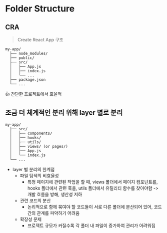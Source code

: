 # Folder Structure

## CRA
> Create React App 구조
```
my-app/
  ├── node_modules/
  ├── public/
  ├── src/
  │   ├── App.js
  │   ├── index.js
  │   └── ...
  ├── package.json
  └── ...
```
👍 간단한 프로젝트에서 효율적

## 조금 더 체계적인 분리 위해 layer 별로 분리
```
my-app/
  ├── src/
  │   ├── components/
  │   ├── hooks/
  │   ├── utils/
  │   ├── views/ (or pages/)
  │   ├── App.js
  │   └── index.js
  └── ...
```

- layer 별 분리의 한계점
  - 파일 탐색의 비효율성
    - 특정 페이지에 관련된 작업을 할 때, views 폴더에서 페이지 컴포넌트를, hooks 폴더에서 관련 훅을, utils 폴더에서 유틸리티 함수를 찾아야함 -> 개발 흐름을 방해, 생산성 저하
  - 관련 코드의 분산
     - 논리적으로 함께 묶여야 할 코드들이 서로 다른 폴더에 분산되어 있어, 코드 간의 관계를 파악하기 어려움
  - 확장성 문제
     - 프로젝트 규모가 커질수록 각 폴더 내 파일이 증가하여 관리가 어려워짐
